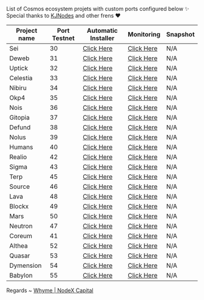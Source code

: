 List of Cosmos ecosystem projets with custom ports configured below ✨ Special thanks to [KJNodes](https://github.com/kj89/testnet_manuals) and other frens ❤



| Project name | Port Testnet | Automatic Installer                           | Monitoring                                       | Snapshot |
|--------------|--------------|-----------------------------------------------|--------------------------------------------------|----------|
| Sei          | 30           | [Click Here](./sei/README.md)         | [Click Here](./sei/monitoring/README.md)         |   N/A    |
| Deweb        | 31           | [Click Here](./deweb/README.md)       | [Click Here](./deweb/monitoring/README.md)       |   N/A    |
| Uptick       | 32           | [Click Here](./uptick/README.md)        | [Click Here](./uptick/monitoring/README.md)        |   N/A    |    
| Celestia     | 33           | [Click Here](./celestia/README.md)    | [Click Here](./celestia/monitoring/README.md)    |   N/A    |         
| Nibiru       | 34           | [Click Here](./nibiru/README.md)      | [Click Here](./nibiru/monitoring/README.md)      |   N/A    |
| Okp4         | 35           | [Click Here](./okp4/README.md)        | [Click Here](./okp4/monitoring/README.md)        |   N/A    |
| Nois         | 36           | [Click Here](./nois/README.md)        | [Click Here](./nois/monitoring/README.md)        |   N/A    |
| Gitopia      | 37           | [Click Here](./gitopia/README.md)     | [Click Here](./gitopia/monitoring/README.md)     |   N/A    |
| Defund       | 38           | [Click Here](./defund/README.md)      | [Click Here](./defund/monitoring/README.md)      |   N/A    |
| Nolus        | 39           | [Click Here](./nolus/README.md)       | [Click Here](./nolus/monitoring/README.md)       |   N/A    |
| Humans       | 40           | [Click Here](./humans/README.md)      | [Click Here](./humans/monitoring/README.md)      |   N/A    |
| Realio       | 42           | [Click Here](./realio/README.md)      | [Click Here](./realio/monitoring/README.md)      |   N/A    |
| Sigma        | 43           | [Click Here](./sge/README.md)         | [Click Here](./sge/monitoring/README.md)         |   N/A    |
| Terp         | 45           | [Click Here](./terp/README.md)        | [Click Here](./terp/monitoring/README.md)        |   N/A    |
| Source       | 46           | [Click Here](./source/README.md)      | [Click Here](./source/monitoring/README.md)      |   N/A    |
| Lava         | 48           | [Click Here](./lava/README.md)        | [Click Here](./lava/monitoring/README.md)        |   N/A    |
| Blockx       | 49           | [Click Here](./blockx/README.md)      | [Click Here](./blockx/monitoring/README.md)      |   N/A    |
| Mars         | 50           | [Click Here](./mars/README.md)        | [Click Here](./mars/monitoring/README.md)        |   N/A    |
| Neutron      | 47           | [Click Here](./neutron/README.md)     | [Click Here](./neutron/monitoring/README.md)     |   N/A    |
| Coreum       | 41           | [Click Here](./coreum/README.md)     | [Click Here](./coreum/monitoring/README.md)     |   N/A    |
| Althea       | 52           | [Click Here](./atlhea/README.md)        | [Click Here](./altea/monitoring/README.md)        |   N/A    |
| Quasar       | 53           | [Click Here](./quasar/README.md)        | [Click Here](./quasar/monitoring/README.md)        |   N/A    |
| Dymension       | 54           | [Click Here](./dymension/README.md)        | [Click Here](./dymension/monitoring/README.md)        |   N/A    |
| Babylon       | 55           | [Click Here](./babylon/README.md)        | [Click Here](./babylon/monitoring/README.md)        |   N/A    |

Regards ~ [Whyme | NodeX Capital](https://discord.com/users/928575843641479198)

